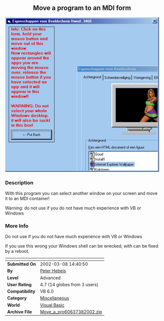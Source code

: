 ﻿<div align="center">

## Move a program to an MDI form

<img src="PIC2002382050419852.jpg">
</div>

### Description

With this program you can select another window on your screen and move it to an MDI container!

Warning: do not use if you do not have much experience with VB or Windows
 
### More Info
 
Do not use if you do not have much experience with VB or Windows

If you use this wrong your Windows shell can be wrecked, with can be fixed by a reboot.


<span>             |<span>
---                |---
**Submitted On**   |2002-03-08 14:40:50
**By**             |[Peter Hebels](https://github.com/Planet-Source-Code/PSCIndex/blob/master/ByAuthor/peter-hebels.md)
**Level**          |Advanced
**User Rating**    |4.7 (14 globes from 3 users)
**Compatibility**  |VB 6\.0
**Category**       |[Miscellaneous](https://github.com/Planet-Source-Code/PSCIndex/blob/master/ByCategory/miscellaneous__1-1.md)
**World**          |[Visual Basic](https://github.com/Planet-Source-Code/PSCIndex/blob/master/ByWorld/visual-basic.md)
**Archive File**   |[Move\_a\_pro60637382002\.zip](https://github.com/Planet-Source-Code/peter-hebels-move-a-program-to-an-mdi-form__1-32478/archive/master.zip)








